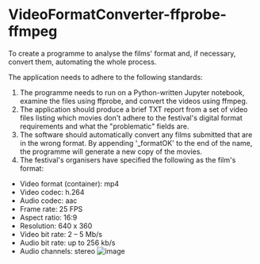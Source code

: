 # VideoFormatConverter-ffprobe-ffmpeg
 
To create a programme to analyse the films' format and, if necessary, convert them, automating the whole process.

The application needs to adhere to the following standards: 
1. The programme needs to run on a Python-written Jupyter notebook, examine the files using ffprobe, and convert the videos using ffmpeg. 
2. The application should produce a brief TXT report from a set of video files listing which movies don't adhere to the festival's digital format requirements and what the "problematic" fields are. 
3. The software should automatically convert any films submitted that are in the wrong format. By appending '_formatOK' to the end of the name, the programme will generate a new copy of the movies. 
4. The festival's organisers have specified the following as the film's format:
- Video format (container): mp4 
- Video codec: h.264 
- Audio codec: aac 
- Frame rate: 25 FPS 
- Aspect ratio: 16:9 
- Resolution: 640 x 360 
- Video bit rate: 2 – 5 Mb/s 
- Audio bit rate: up to 256 kb/s 
- Audio channels: stereo 
![image](https://user-images.githubusercontent.com/88428142/196432638-da8874d2-ded3-42ac-91d4-2451184a4091.png)
